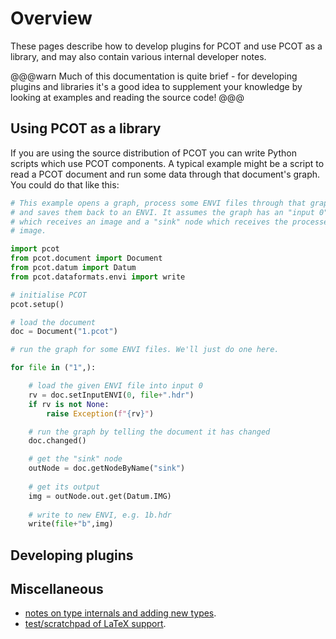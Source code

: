 # Overview

These pages describe how to develop plugins for PCOT and use PCOT as a
library, and may also contain various internal developer notes.

@@@warn
Much of this documentation is quite brief - for developing plugins and
libraries it's a good idea to supplement your knowledge by looking at
examples and reading the source code!
@@@

## Using PCOT as a library
If you are using the source distribution of PCOT you can write Python
scripts which use PCOT components. A typical example might be a script
to read a PCOT document and run some data through that document's graph.
You could do that like this:

```python
# This example opens a graph, process some ENVI files through that graph,
# and saves them back to an ENVI. It assumes the graph has an "input 0" node
# which receives an image and a "sink" node which receives the processed
# image.

import pcot
from pcot.document import Document
from pcot.datum import Datum
from pcot.dataformats.envi import write

# initialise PCOT
pcot.setup()

# load the document
doc = Document("1.pcot")

# run the graph for some ENVI files. We'll just do one here.

for file in ("1",):

    # load the given ENVI file into input 0
    rv = doc.setInputENVI(0, file+".hdr")
    if rv is not None:
        raise Exception(f"{rv}")

    # run the graph by telling the document it has changed
    doc.changed()

    # get the "sink" node
    outNode = doc.getNodeByName("sink")
    
    # get its output
    img = outNode.out.get(Datum.IMG)
 
    # write to new ENVI, e.g. 1b.hdr
    write(file+"b",img)
```

## Developing plugins

## Miscellaneous


* [notes on type internals and adding new types](types.md).
* [test/scratchpad of LaTeX support](latex.md).
